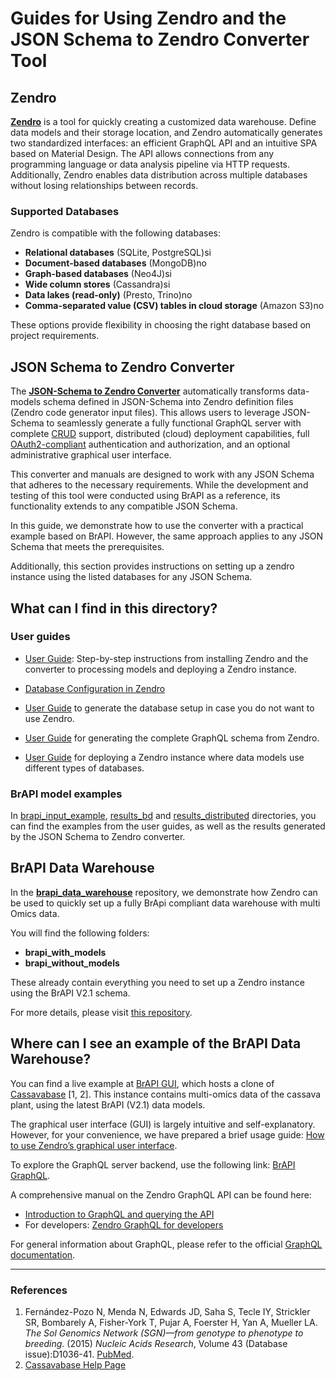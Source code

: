 # Guides for Using Zendro and the JSON Schema to Zendro Converter Tool

## Zendro

**[Zendro](https://zendro-dev.github.io/)** is a tool for quickly creating a customized data warehouse. Define data models and their storage location, and Zendro automatically generates two standardized interfaces: an efficient GraphQL API and an intuitive SPA based on Material Design. The API allows connections from any programming language or data analysis pipeline via HTTP requests. Additionally, Zendro enables data distribution across multiple databases without losing relationships between records.

### Supported Databases
Zendro is compatible with the following databases:

- **Relational databases** (SQLite, PostgreSQL)si 
- **Document-based databases** (MongoDB)no
- **Graph-based databases** (Neo4J)si 
- **Wide column stores** (Cassandra)si
- **Data lakes (read-only)** (Presto, Trino)no
- **Comma-separated value (CSV) tables in cloud storage** (Amazon S3)no

These options provide flexibility in choosing the right database based on project requirements.

## JSON Schema to Zendro Converter

The [**JSON-Schema to Zendro Converter**](https://github.com/Zendro-dev/JSON-Schema-to-Zendro-Converter) automatically transforms data-models schema defined in JSON-Schema into Zendro definition files (Zendro code generator input files). This allows users to leverage JSON-Schema to seamlessly generate a fully functional GraphQL server with complete [CRUD](https://en.wikipedia.org/wiki/Create,_read,_update_and_delete) support, distributed (cloud) deployment capabilities, full [OAuth2-compliant](https://oauth.net/2/) authentication and authorization, and an optional administrative graphical user interface.  

This converter and manuals are designed to work with any JSON Schema that adheres to the necessary requirements. While the development and testing of this tool were conducted using BrAPI as a reference, its functionality extends to any compatible JSON Schema.

In this guide, we demonstrate how to use the converter with a practical example based on BrAPI. However, the same approach applies to any JSON Schema that meets the prerequisites.

Additionally, this section provides instructions on setting up a zendro instance using the listed databases for any JSON Schema.

## What can I find in this directory?

### User guides

- [User Guide](https://github.com/Zendro-dev/JSON-Schema-to-Zendro-Converter/blob/main/manuals/How_to_use_converter_and_zendro.md#how-to-setup-zendro-using-the-supported-databases): Step-by-step instructions from installing Zendro and the converter to processing models and deploying a Zendro instance.

- [Database Configuration in Zendro](https://github.com/Zendro-dev/JSON-Schema-to-Zendro-Converter/blob/main/manuals/How_to_use_converter_and_zendro.md#6-configure-the-database)

- [User Guide](https://github.com/Zendro-dev/JSON-Schema-to-Zendro-Converter/blob/main/manuals/How_to_use_converter_and_zendro.md#9-find-migration-to-setup-your-database) to generate the database setup in case you do not want to use Zendro.

- [User Guide](https://github.com/Zendro-dev/JSON-Schema-to-Zendro-Converter/blob/main/manuals/How_to_use_converter_and_zendro.md#10-find-migration-to-generate-the-complete-graphql-schema)  for generating the complete GraphQL schema from Zendro.

- [User Guide](https://github.com/Zendro-dev/JSON-Schema-to-Zendro-Converter/blob/main/manuals/How_to_use_converter_and_zendro.md#12-mix-different-databases-for-different-data-models) for deploying a Zendro instance where data models use different types of databases.

### BrAPI model examples

In [brapi_input_example](https://github.com/Zendro-dev/JSON-Schema-to-Zendro-Converter/tree/main/brapi_input_example), [results_bd](https://github.com/Zendro-dev/JSON-Schema-to-Zendro-Converter/tree/main/results_bd) and [results_distributed](https://github.com/Zendro-dev/JSON-Schema-to-Zendro-Converter/tree/main/results_distributed) directories, you can find the examples from the user guides, as well as the results generated by the JSON Schema to Zendro converter.

## BrAPI Data Warehouse  

In the **[brapi_data_warehouse](https://github.com/Zendro-dev/brapi_data_warehouse)** repository, we demonstrate how Zendro can be used to quickly set up a fully BrApi compliant data warehouse with multi Omics data. 

You will find the following folders:  

- **brapi_with_models**  
- **brapi_without_models**  

These already contain everything you need to set up a Zendro instance using the BrAPI V2.1 schema.  

For more details, please visit [this repository](https://github.com/Zendro-dev/brapi_data_warehouse).


## Where can I see an example of the BrAPI Data Warehouse?

You can find a live example at [BrAPI GUI](https://brapi-gui.zendro-dev.org/), which hosts a clone of [Cassavabase](https://www.cassavabase.org/) [1, 2]. This instance contains multi-omics data of the cassava plant, using the latest BrAPI (V2.1) data models.

The graphical user interface (GUI) is largely intuitive and self-explanatory. However, for your convenience, we have prepared a brief usage guide: [How to use Zendro’s graphical user interface](https://zendro-dev.github.io/usage/spa).

To explore the GraphQL server backend, use the following link: [BrAPI GraphQL](https://brapi-graphql.zendro-dev.org/graphql).

A comprehensive manual on the Zendro GraphQL API can be found here:  
- [Introduction to GraphQL and querying the API](https://zendro-dev.github.io/usage/graphql)  
- For developers: [Zendro GraphQL for developers](https://zendro-dev.github.io/api_root/graphql)  

For general information about GraphQL, please refer to the official [GraphQL documentation](https://graphql.org/).

---

### References  

1. Fernández-Pozo N, Menda N, Edwards JD, Saha S, Tecle IY, Strickler SR, Bombarely A, Fisher-York T, Pujar A, Foerster H, Yan A, Mueller LA. *The Sol Genomics Network (SGN)—from genotype to phenotype to breeding.* (2015) *Nucleic Acids Research*, Volume 43 (Database issue):D1036-41. [PubMed](https://pubmed.ncbi.nlm.nih.gov/25361971/).  
2. [Cassavabase Help Page](https://www.cassavabase.org/help)  

